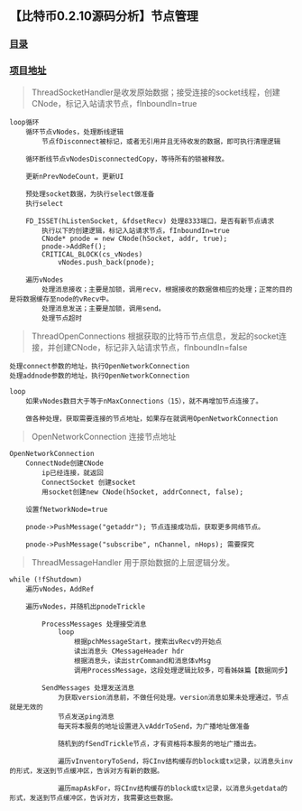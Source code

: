## 【比特币0.2.10源码分析】节点管理
### [目录](../README.md)
### [项目地址](https://github.com/lijinchao2007/bitcoin_0_2_10)

> ThreadSocketHandler是收发原始数据；接受连接的socket线程，创建CNode，标记入站请求节点，fInboundIn=true
```
loop循环
    循环节点vNodes，处理断线逻辑
        节点fDisconnect被标记，或者无引用并且无待收发的数据，即可执行清理逻辑

    循环断线节点vNodesDisconnectedCopy，等待所有的锁被释放。

    更新nPrevNodeCount，更新UI

    预处理socket数据，为执行select做准备
    执行select

    FD_ISSET(hListenSocket, &fdsetRecv) 处理8333端口，是否有新节点请求
        执行以下的创建逻辑，标记入站请求节点，fInboundIn=true
        CNode* pnode = new CNode(hSocket, addr, true);
        pnode->AddRef();
        CRITICAL_BLOCK(cs_vNodes)
            vNodes.push_back(pnode);
    
    遍历vNodes
        处理消息接收；主要是加锁，调用recv，根据接收的数据做相应的处理；正常的目的是将数据缓存至node的vRecv中。
        处理消息发送；主要是加锁，调用send。
        处理节点超时
```

>ThreadOpenConnections 根据获取的比特币节点信息，发起的socket连接，并创建CNode，标记非入站请求节点，fInboundIn=false
```
处理connect参数的地址，执行OpenNetworkConnection
处理addnode参数的地址，执行OpenNetworkConnection

loop
    如果vNodes数目大于等于nMaxConnections（15），就不再增加节点连接了。

    做各种处理，获取需要连接的节点地址，如果存在就调用OpenNetworkConnection
```


> OpenNetworkConnection 连接节点地址
```
OpenNetworkConnection
    ConnectNode创建CNode
        ip已经连接，就返回
        ConnectSocket 创建socket
        用socket创建new CNode(hSocket, addrConnect, false);
    
    设置fNetworkNode=true

    pnode->PushMessage("getaddr"); 节点连接成功后，获取更多网络节点。

    pnode->PushMessage("subscribe", nChannel, nHops); 需要探究
```

> ThreadMessageHandler 用于原始数据的上层逻辑分发。
```
while (!fShutdown)
    遍历vNodes，AddRef

    遍历vNodes，并随机出pnodeTrickle

        ProcessMessages 处理接受消息
            loop
                根据pchMessageStart，搜索出vRecv的开始点
                读出消息头 CMessageHeader hdr
                根据消息头，读出strCommand和消息体vMsg
                调用ProcessMessage，这段处理逻辑比较多，可看姊妹篇【数据同步】

        SendMessages 处理发送消息
            为获取version消息前，不做任何处理。version消息如果未处理通过，节点就是无效的
            节点发送ping消息
            每天将本服务的地址设置进入vAddrToSend，为广播地址做准备

            随机到的fSendTrickle节点，才有资格将本服务的地址广播出去。

            遍历vInventoryToSend，将CInv结构缓存的block或tx记录，以消息头inv的形式，发送到节点缓冲区，告诉对方有新的数据。

            遍历mapAskFor，将CInv结构缓存的block或tx记录，以消息头getdata的形式，发送到节点缓冲区，告诉对方，我需要这些数据。

```
